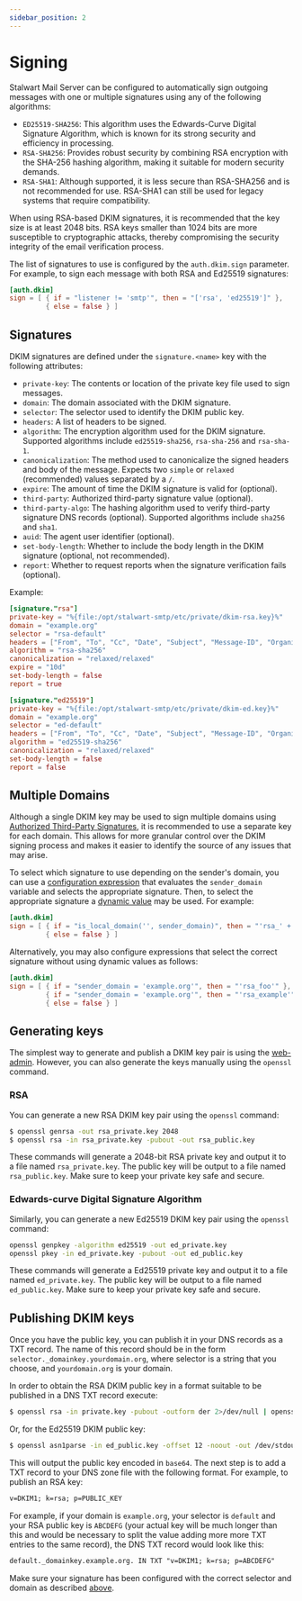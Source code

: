 ```yaml
---
sidebar_position: 2
---
```


# Signing

Stalwart Mail Server can be configured to automatically sign outgoing messages with one or multiple signatures using any of the following algorithms:

- `ED25519-SHA256`: This algorithm uses the Edwards-Curve Digital Signature Algorithm, which is known for its strong security and efficiency in processing.
- `RSA-SHA256`: Provides robust security by combining RSA encryption with the SHA-256 hashing algorithm, making it suitable for modern security demands.
- `RSA-SHA1`: Although supported, it is less secure than RSA-SHA256 and is not recommended for use. RSA-SHA1 can still be used for legacy systems that require compatibility.

When using RSA-based DKIM signatures, it is recommended that the key size is at least 2048 bits. RSA keys smaller than 1024 bits are more susceptible to cryptographic attacks, thereby compromising the security integrity of the email verification process.

The list of signatures to use is configured by the `auth.dkim.sign` parameter. For example, to sign each message with both RSA and Ed25519 signatures:

```toml
[auth.dkim]
sign = [ { if = "listener != 'smtp'", then = "['rsa', 'ed25519']" }, 
         { else = false } ]
```

## Signatures

DKIM signatures are defined under the `signature.<name>` key with the following attributes:

- `private-key`: The contents or location of the private key file used to sign messages.
- `domain`: The domain associated with the DKIM signature.
- `selector`: The selector used to identify the DKIM public key.
- `headers`: A list of headers to be signed.
- `algorithm`: The encryption algorithm used for the DKIM signature. Supported algorithms include `ed25519-sha256`, `rsa-sha-256` and `rsa-sha-1`.
- `canonicalization`: The method used to canonicalize the signed headers and body of the message. Expects two `simple` or `relaxed` (recommended) values separated by a `/`.
- `expire`: The amount of time the DKIM signature is valid for (optional).
- `third-party`: Authorized third-party signature value (optional).
- `third-party-algo`: The hashing algorithm used to verify third-party signature DNS records (optional). Supported algorithms include `sha256` and `sha1`.
- `auid`: The agent user identifier (optional).
- `set-body-length`: Whether to include the body length in the DKIM signature (optional, not recommended).
- `report`: Whether to request reports when the signature verification fails (optional).

Example:

```toml
[signature."rsa"]
private-key = "%{file:/opt/stalwart-smtp/etc/private/dkim-rsa.key}%"
domain = "example.org"
selector = "rsa-default"
headers = ["From", "To", "Cc", "Date", "Subject", "Message-ID", "Organization", "MIME-Version", "Content-Type", "In-Reply-To", "References", "List-Id", "User-Agent", "Thread-Topic", "Thread-Index"]
algorithm = "rsa-sha256"
canonicalization = "relaxed/relaxed"
expire = "10d"
set-body-length = false
report = true

[signature."ed25519"]
private-key = "%{file:/opt/stalwart-smtp/etc/private/dkim-ed.key}%"
domain = "example.org"
selector = "ed-default"
headers = ["From", "To", "Cc", "Date", "Subject", "Message-ID", "Organization", "MIME-Version", "Content-Type", "In-Reply-To", "References", "List-Id", "User-Agent", "Thread-Topic", "Thread-Index"]
algorithm = "ed25519-sha256"
canonicalization = "relaxed/relaxed"
set-body-length = false
report = false
```

## Multiple Domains

Although a single DKIM key may be used to sign multiple domains using [Authorized Third-Party Signatures](https://www.ietf.org/rfc/rfc6541.html), it is recommended to use a separate key for each domain. This allows for more granular control over the DKIM signing process and makes it easier to identify the source of any issues that may arise.

To select which signature to use depending on the sender's domain, you can use a [configuration expression](/docs/configuration/expressions/overview) that evaluates the `sender_domain` variable and selects the appropriate signature. Then, to select the appropriate signature a [dynamic value](/docs/configuration/expressions/values) may be used. For example:

```toml
[auth.dkim]
sign = [ { if = "is_local_domain('', sender_domain)", then = "'rsa_' + sender_domain" }, 
         { else = false } ]
```

Alternatively, you may also configure expressions that select the correct signature without using dynamic values as follows:

```toml
[auth.dkim]
sign = [ { if = "sender_domain = 'example.org'", then = "'rsa_foo'" }, 
         { if = "sender_domain = 'example.org'", then = "'rsa_example'" }, 
         { else = false } ]
```

## Generating keys

The simplest way to generate and publish a DKIM key pair is using the [web-admin](/docs/management/webadmin/overview). However, you can also generate the keys manually using the `openssl` command.

### RSA

You can generate a new RSA DKIM key pair using the `openssl` command:

```bash
$ openssl genrsa -out rsa_private.key 2048
$ openssl rsa -in rsa_private.key -pubout -out rsa_public.key
```

These commands will generate a 2048-bit RSA private key and output it to a file named `rsa_private.key`. The public key will be output to a file named `rsa_public.key`.
Make sure to keep your private key safe and secure.

### Edwards-curve Digital Signature Algorithm

Similarly, you can generate a new Ed25519 DKIM key pair using the `openssl` command:

```bash
openssl genpkey -algorithm ed25519 -out ed_private.key
openssl pkey -in ed_private.key -pubout -out ed_public.key
```

These commands will generate a Ed25519 private key and output it to a file named `ed_private.key`. The public key will be output to a file named `ed_public.key`.
Make sure to keep your private key safe and secure.

## Publishing DKIM keys

Once you have the public key, you can publish it in your DNS records as a TXT record. The name of this record should be in the form `selector._domainkey.yourdomain.org`, where selector is a string that you choose, and `yourdomain.org` is your domain.

In order to obtain the RSA DKIM public key in a format suitable to be published in a DNS TXT record execute:

```bash
$ openssl rsa -in private.key -pubout -outform der 2>/dev/null | openssl base64 -A
```

Or, for the Ed25519 DKIM public key:

```bash
$ openssl asn1parse -in ed_public.key -offset 12 -noout -out /dev/stdout | base64
```

This will output the public key encoded in `base64`. The next step is to add a TXT record to your DNS zone file with the following format. For example, to publish an RSA key:

```txt
v=DKIM1; k=rsa; p=PUBLIC_KEY
```

For example, if your domain is `example.org`, your selector is `default` and your RSA public key is `ABCDEFG` (your actual key will be much longer than this and would be necessary to split the value adding more more TXT entries to the same record), the DNS TXT record would look like this:

```txt
default._domainkey.example.org. IN TXT "v=DKIM1; k=rsa; p=ABCDEFG"
```

Make sure your signature has been configured with the correct selector and domain as described [above](#signatures).

